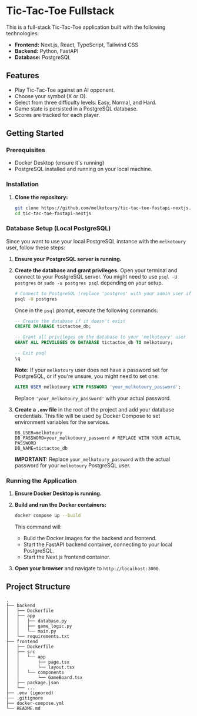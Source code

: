 # Tic-Tac-Toe Fullstack

This is a full-stack Tic-Tac-Toe application built with the following technologies:

- **Frontend:** Next.js, React, TypeScript, Tailwind CSS
- **Backend:** Python, FastAPI
- **Database:** PostgreSQL

## Features

- Play Tic-Tac-Toe against an AI opponent.
- Choose your symbol (X or O).
- Select from three difficulty levels: Easy, Normal, and Hard.
- Game state is persisted in a PostgreSQL database.
- Scores are tracked for each player.

## Getting Started

### Prerequisites

- Docker Desktop (ensure it's running)
- PostgreSQL installed and running on your local machine.

### Installation

1. **Clone the repository:**

   ```bash
   git clone https://github.com/melkotoury/tic-tac-toe-fastapi-nextjs.git
   cd tic-tac-toe-fastapi-nextjs
   ```

### Database Setup (Local PostgreSQL)

Since you want to use your local PostgreSQL instance with the `melkotoury` user, follow these steps:

1.  **Ensure your PostgreSQL server is running.**

2.  **Create the database and grant privileges.** Open your terminal and connect to your PostgreSQL server. You might need to use `psql -U postgres` or `sudo -u postgres psql` depending on your setup.

    ```bash
    # Connect to PostgreSQL (replace 'postgres' with your admin user if different)
    psql -U postgres
    ```

    Once in the `psql` prompt, execute the following commands:

    ```sql
    -- Create the database if it doesn't exist
    CREATE DATABASE tictactoe_db;

    -- Grant all privileges on the database to your 'melkotoury' user
    GRANT ALL PRIVILEGES ON DATABASE tictactoe_db TO melkotoury;

    -- Exit psql
    \q
    ```

    **Note:** If your `melkotoury` user does not have a password set for PostgreSQL, or if you're unsure, you might need to set one:

    ```sql
    ALTER USER melkotoury WITH PASSWORD 'your_melkotoury_password';
    ```
    Replace `'your_melkotoury_password'` with your actual password.

3.  **Create a `.env` file** in the root of the project and add your database credentials. This file will be used by Docker Compose to set environment variables for the services.

    ```
    DB_USER=melkotoury
    DB_PASSWORD=your_melkotoury_password # REPLACE WITH YOUR ACTUAL PASSWORD
    DB_NAME=tictactoe_db
    ```

    **IMPORTANT:** Replace `your_melkotoury_password` with the actual password for your `melkotoury` PostgreSQL user.

### Running the Application

1.  **Ensure Docker Desktop is running.**

2.  **Build and run the Docker containers:**

    ```bash
    docker compose up --build
    ```

    This command will:
    - Build the Docker images for the backend and frontend.
    - Start the FastAPI backend container, connecting to your local PostgreSQL.
    - Start the Next.js frontend container.

3.  **Open your browser** and navigate to `http://localhost:3000`.

## Project Structure

```
.
├── backend
│   ├── Dockerfile
│   ├── app
│   │   ├── database.py
│   │   ├── game_logic.py
│   │   └── main.py
│   └── requirements.txt
├── frontend
│   ├── Dockerfile
│   ├── src
│   │   └── app
│   │       ├── page.tsx
│   │       └── layout.tsx
│   │   └── components
│   │       └── GameBoard.tsx
│   ├── package.json
│   └── ...
├── .env (ignored)
├── .gitignore
├── docker-compose.yml
└── README.md
```
